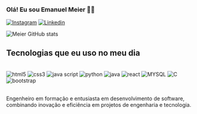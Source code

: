 ### Olá! Eu sou Emanuel Meier 🖐🏻

[![Instagram](https://img.shields.io/badge/Instagram-E4405F?style=for-the-badge&logo=instagram&logoColor=white)](https://www.instagram.com/emanuel_meier/)
[![Linkedin](https://img.shields.io/badge/LinkedIn-0077B5?style=for-the-badge&logo=linkedin&logoColor=white)](https://www.linkedin.com/in/emanuel-meier-martins-4203191a6/)

![Meier GitHub stats](https://github-readme-stats.vercel.app/api?username=EmanuelMeier&theme=dark&show_icons=true)

## Tecnologias que eu uso no meu dia

<div style='display: inline_block'><br/>
    <img align="center" alt='html5' src='https://img.shields.io/badge/HTML5-E34F26?style=for-the-badge&logo=html5&logoColor=white'/>
    <img align="center" alt='css3' src='https://img.shields.io/badge/CSS3-1572B6?style=for-the-badge&logo=css3&logoColor=white'/>
    <img align="center" alt='java script' src='https://img.shields.io/badge/JavaScript-F7DF1E?style=for-the-badge&logo=javascript&logoColor=black'/>
    <img align="center" alt='python' src='https://img.shields.io/badge/Python-14354C?style=for-the-badge&logo=python&logoColor=white'/>
    <img align="center" alt='java' src='https://img.shields.io/badge/Java-ED8B00?style=for-the-badge&logo=openjdk&logoColor=white'/>
    <img align="center" alt='react' src='https://img.shields.io/badge/React-20232A?style=for-the-badge&logo=react&logoColor=61DAFB'/>
    <img align="center" alt='MYSQL' src='https://img.shields.io/badge/MySQL-00000F?style=for-the-badge&logo=mysql&logoColor=white'/>
    <img align="center" alt='C' src='https://img.shields.io/badge/C-00599C?style=for-the-badge&logo=c&logoColor=white'/>
     <img align="center" alt='bootstrap' src='https://img.shields.io/badge/Bootstrap-563D7C?style=for-the-badge&logo=bootstrap&logoColor=white' />
</div><br/>

Engenheiro em formação e entusiasta em desenvolvimento de software, combinando inovação e eficiência em projetos de engenharia e tecnologia.
